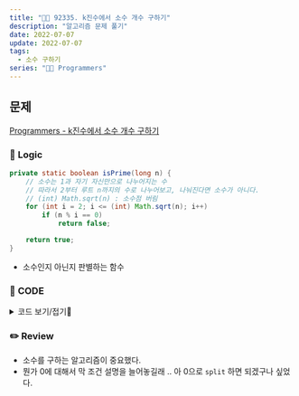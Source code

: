 ```yaml
---
title: "👩‍💻 92335. k진수에서 소수 개수 구하기"
description: "알고리즘 문제 풀기"
date: 2022-07-07
update: 2022-07-07
tags:
  - 소수 구하기
series: "👩‍💻 Programmers"
---
```


## 문제
[Programmers - k진수에서 소수 개수 구하기](https://programmers.co.kr/learn/courses/30/lessons/92335)

### 📍 **Logic**

```java
private static boolean isPrime(long n) {
    // 소수는 1과 자기 자신만으로 나누어지는 수
    // 따라서 2부터 루트 n까지의 수로 나누어보고, 나눠진다면 소수가 아니다.
    // (int) Math.sqrt(n) : 소수점 버림
    for (int i = 2; i <= (int) Math.sqrt(n); i++)
        if (n % i == 0)
            return false;

    return true;
}
```

- 소수인지 아닌지 판별하는 함수

### 📄 **CODE**

<details>
  <summary>코드 보기/접기💫</summary>
    <div markdown="1">

	class Solution {
        public int solution(int n, int k) {
            int answer = 0;
            
            String[] nums = convertToK(n, k).split("0");
            
            for (String num : nums) {
                if (num.equals("") || num.equals("1")) continue;
                if (isPrime(Long.parseLong(num))) answer++;
            }
            
            return answer;
        }
        
        private static String convertToK(int num, int k) {
            StringBuilder sb = new StringBuilder();

            while(num > 0) {
                sb.append(num % k);
                num /= k;
            }

            return sb.reverse().toString();
        }

        private static boolean isPrime(long n) {
            // 소수는 1과 자기 자신만으로 나누어지는 수
            // 따라서 2부터 루트 n까지의 수로 나누어보고, 나눠진다면 소수가 아니다.
            // (int) Math.sqrt(n) : 소수점 버림
            for (int i = 2; i <= (int) Math.sqrt(n); i++)
                if (n % i == 0)
                    return false;

            return true;
        }
    }
  	</div>
</details>

### ✏️ **Review**
- 소수를 구하는 알고리즘이 중요했다.
- 뭔가 0에 대해서 막 조건 설명을 늘어놓길래 .. 아 0으로 `split` 하면 되겠구나 싶었다.